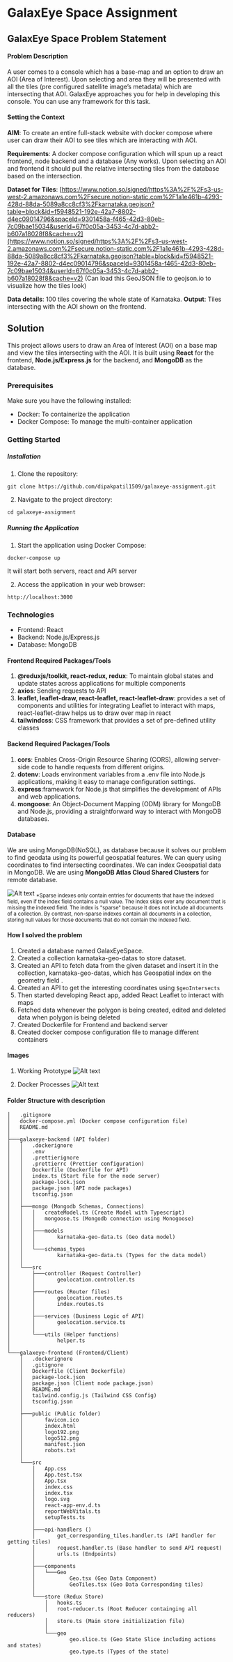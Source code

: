 # GalaxEye Space Assignment

## GalaxEye Space Problem Statement

#### Problem Description

A user comes to a console which has a base-map and an option to draw an AOI (Area of Interest). Upon selecting and area they will be presented with all the tiles (pre configured satellite image’s metadata) which are intersecting that AOI. GalaxEye approaches you for help in developing this console. You can use any framework for this task.

#### Setting the Context

**AIM**: To create an entire full-stack website with docker compose where user can draw their AOI to see tiles which are interacting with AOI.

**Requirements**: A docker compose configuration which will spun up a react frontend, node backend and a database (Any works). Upon selecting an AOI and frontend it should pull the relative intersecting tiles from the database based on the intersection.

**Dataset for Tiles**:
[https://www.notion.so/signed/https%3A%2F%2Fs3-us-west-2.amazonaws.com%2Fsecure.notion-static.com%2F1a1e461b-4293-428d-88da-5089a8cc8cf3%2Fkarnataka.geojson?table=block&id=f5948521-192e-42a7-8802-d4ec09014796&spaceId=9301458a-f465-42d3-80eb-7c09bae15034&userId=67f0c05a-3453-4c7d-abb2-b607a18028f8&cache=v2](https://www.notion.so/signed/https%3A%2F%2Fs3-us-west-2.amazonaws.com%2Fsecure.notion-static.com%2F1a1e461b-4293-428d-88da-5089a8cc8cf3%2Fkarnataka.geojson?table=block&id=f5948521-192e-42a7-8802-d4ec09014796&spaceId=9301458a-f465-42d3-80eb-7c09bae15034&userId=67f0c05a-3453-4c7d-abb2-b607a18028f8&cache=v2)
(Can load this GeoJSON file to geojson.io to visualize how the tiles look)

**Data details**: 100 tiles covering the whole state of Karnataka.
**Output**: Tiles intersecting with the AOI shown on the frontend.

## Solution

This project allows users to draw an Area of Interest (AOI) on a base map and view the tiles intersecting with the AOI. It is built using **React** for the frontend, **Node.js/Express.js** for the backend, and **MongoDB** as the database.

### Prerequisites
Make sure you have the following installed:
* Docker: To containerize the application
* Docker Compose: To manage the multi-container application

### Getting Started
##### Installation
1. Clone the repository:
```shell
git clone https://github.com/dipakpatil1509/galaxeye-assignment.git
```
2. Navigate to the project directory:
```shell
cd galaxeye-assignment
```
##### Running the Application
1. Start the application using Docker Compose:
```shell
docker-compose up
```
It will start both servers, react and API server

2. Access the application in your web browser:
```shell
http://localhost:3000
```
### Technologies
* Frontend: React
* Backend: Node.js/Express.js
* Database: MongoDB

#### Frontend Required Packages/Tools 
1. **@reduxjs/toolkit, react-redux, redux**: To maintain global states and update states across applications for multiple components
2. **axios**: Sending requests to API
3. **leaflet, leaflet-draw, react-leaflet, react-leaflet-draw**: provides a set of components and utilities for integrating Leaflet to interact with maps, react-leaflet-draw helps us to draw over map in react
4. **tailwindcss**: CSS framework that provides a set of pre-defined utility classes

#### Backend Required Packages/Tools 
1. **cors**: Enables Cross-Origin Resource Sharing (CORS), allowing server-side code to handle requests from different origins.
2. **dotenv**: Loads environment variables from a .env file into Node.js applications, making it easy to manage configuration settings.
3. **express**:framework for Node.js that simplifies the development of APIs and web applications.
4. **mongoose**: An Object-Document Mapping (ODM) library for MongoDB and Node.js, providing a straightforward way to interact with MongoDB databases.

#### Database

We are using MongoDB(NoSQL), as database because it solves our problem to find geodata using its powerful geospatial features. We can query using coordinates to find intersecting coordinates. We can index Geospatial data in MongoDB. We are using **MongoDB Atlas Cloud Shared Clusters** for remote database.

![Alt text](image.png)
<sub>*Sparse indexes only contain entries for documents that have the indexed field, even if the index field contains a null value. The index skips over any document that is missing the indexed field. The index is "sparse" because it does not include all documents of a collection. By contrast, non-sparse indexes contain all documents in a collection, storing null values for those documents that do not contain the indexed field.</sub>

#### How I solved the problem
1. Created a database named GalaxEyeSpace.
2. Created a collection karnataka-geo-datas to store dataset.
3. Created an API to fetch data from the given dataset and insert it in the collection, karnataka-geo-datas, which has Geospatial index on the geometry field .
4. Created an API to get the interesting coordinates using `$geoIntersects`
5. Then started developing React app, added React Leaflet to interact with maps
6. Fetched data whenever the polygon is being created, edited and deleted data when polygon is being deleted
7. Created Dockerfile for Frontend and backend server
8. Created docker compose configuration file to manage different containers

#### Images
1. Working Prototype
![Alt text](image-1.png)

2. Docker Processes
![Alt text](image-2.png)

#### Folder Structure with description
```
│   .gitignore 
│   docker-compose.yml (Docker compose configuration file)
│   README.md
│
├───galaxeye-backend (API folder)
│   │   .dockerignore
│   │   .env
│   │   .prettierignore
│   │   .prettierrc (Prettier configuration)
│   │   Dockerfile (Dockerfile for API)
│   │   index.ts (Start file for the node server)
│   │   package-lock.json
│   │   package.json (API node packages)
│   │   tsconfig.json
│   │
│   ├───mongo (Mongodb Schemas, Connections)
│   │   │   createModel.ts (Create Model with Typescript)
│   │   │   mongoose.ts (Mongodb connection using Monogoose)
│   │   │
│   │   ├───models
│   │   │       karnataka-geo-data.ts (Geo data model)
│   │   │
│   │   └───schemas_types
│   │           karnataka-geo-data.ts (Types for the data model)
│   │
│   └───src
│       ├───controller (Request Controller)
│       │       geolocation.controller.ts
│       │
│       ├───routes (Router files)
│       │       geolocation.routes.ts
│       │       index.routes.ts
│       │
│       ├───services (Business Logic of API)
│       │       geolocation.service.ts
│       │
│       └───utils (Helper functions)
│               helper.ts
│
└───galaxeye-frontend (Frontend/Client)
    │   .dockerignore
    │   .gitignore
    │   Dockerfile (Client Dockerfile)
    │   package-lock.json
    │   package.json (Client node package.json)
    │   README.md
    │   tailwind.config.js (Tailwind CSS Config)
    │   tsconfig.json 
    │
    ├───public (Public folder)
    │       favicon.ico
    │       index.html
    │       logo192.png
    │       logo512.png
    │       manifest.json
    │       robots.txt
    │
    └───src
        │   App.css
        │   App.test.tsx
        │   App.tsx
        │   index.css
        │   index.tsx
        │   logo.svg
        │   react-app-env.d.ts
        │   reportWebVitals.ts
        │   setupTests.ts
        │
        ├───api-handlers ()
        │       get_corresponding_tiles.handler.ts (API handler for getting tiles)
        │       request.handler.ts (Base handler to send API request)
        │       urls.ts (Endpoints)
        │
        ├───components
        │   └───Geo
        │           Geo.tsx (Geo Data Component)
        │           GeoTiles.tsx (Geo Data Corresponding tiles)
        │
        └───store (Redux Store)
            │   hooks.ts 
            │   root-reducer.ts (Root Reducer containging all reducers)
            │   store.ts (Main store initialization file)
            │
            └───geo
                    geo.slice.ts (Geo State Slice including actions and states)
                    geo.type.ts (Types of the state)
```